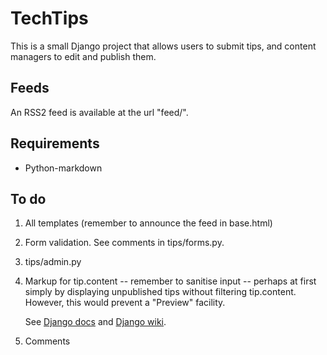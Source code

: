 TechTips
========

This is a small Django project that allows users to submit tips, and content 
managers to edit and publish them.

Feeds
-----

An RSS2 feed is available at the url "feed/".

Requirements
------------

  * Python-markdown
  
To do
-----

  1. All templates (remember to announce the feed in base.html)
  2. Form validation. See comments in tips/forms.py.
  3. tips/admin.py
  4. Markup for tip.content -- remember to sanitise input -- perhaps at first 
     simply by displaying unpublished tips without filtering tip.content. 
     However, this would prevent a "Preview" facility. 
     
     See [Django docs](https://docs.djangoproject.com/en/1.3/ref/contrib/markup/)
     and [Django wiki](https://code.djangoproject.com/wiki/UsingMarkup).
  5. Comments
